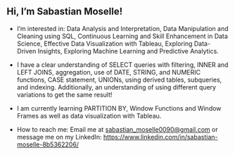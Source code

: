 ## Hi, I’m Sabastian Moselle!
- I’m interested in: Data Analysis and Interpretation, Data Manipulation and Cleaning using SQL, Continuous Learning and Skill Enhancement in Data Science, Effective Data Visualization with Tableau, Exploring Data-Driven Insights, Exploring Machine Learning and Predictive Analytics.
 
-  I have a clear understanding of SELECT queries with filtering, INNER and LEFT JOINS, aggregation, use of DATE, STRING, and NUMERIC functions, CASE statement, UNIONs,
using derived tables, subqueries, and indexing.
Additionally, an understanding of using different query variations to get the same result!
- I am currently learning PARTITION BY, Window Functions and Window Frames as well as data visualization with Tableau.

- How to reach me: Email me at sabastian_moselle0090@gmail.com or message me on my LinkedIn: https://www.linkedin.com/in/sabastian-moselle-8b5362206/

<!---
SabastianMoselle/SabastianMoselle is a ✨ special ✨ repository because its `README.md` (this file) appears on your GitHub profile.
You can click the Preview link to take a look at your changes.
--->
